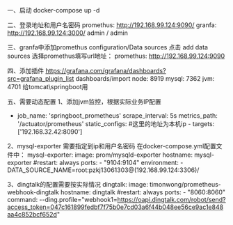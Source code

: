 一、启动
docker-compose up -d 

二、登录地址和用户名密码
promethus: http://192.168.99.124:9090/
granfa: http://192.168.99.124:3000/    admin / admin


三、granfa中添加promethus
configuration/Data sources   点击 add data sources
选择promethus填写url地址：
promethus: http://192.168.99.124:9090


四、添加插件 
https://grafana.com/grafana/dashboards?src=grafana_plugin_list
dashboards/import
node: 8919
mysql: 7362
jvm: 4701    给tomcat\springboot用


五、需要动态配置
1、添加jvm监控，根据实际业务IP配置
- job_name: 'springboot_prometheus'
    scrape_interval: 5s
    metrics_path: '/actuator/prometheus'
    static_configs:
    #这里的地址为本机ip
      - targets: ['192.168.32.42:8090']
	  
2、mysql-exporter 需要指定到ip和用户名密码
在docker-compose.yml配置文件中：
  mysql-exporter:
	image: prom/mysqld-exporter
	hostname: mysql-exporter
	#restart: always
	ports:
		- "9104:9104"
	environment:
		- DATA_SOURCE_NAME=root:pzkj13061303@(192.168.99.124:3306)/
		
3、dingtalk的配置需要按实际情况
  dingtalk:
	image: timonwong/prometheus-webhook-dingtalk
	hostname: dingtalk
	#restart: always
	ports:
		- "8060:8060"
	command: 
		--ding.profile="webhook1=https://oapi.dingtalk.com/robot/send?access_token=047c161899fedbf7f75b0e7cd03a6f44b048ee56ce9ac1e848aa4c852bcf652d"
            